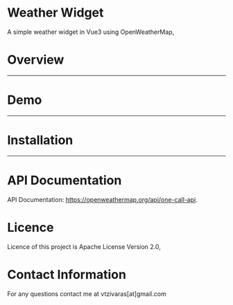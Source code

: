 # Weather Widget
A simple weather widget in Vue3 using OpenWeatherMap,

# Overview
---
# Demo
---
# Installation
---
# API Documentation
API Documentation: https://openweathermap.org/api/one-call-api.

# Licence
Licence of this project is Apache License Version 2.0,
# Contact Information
For any questions contact me at vtzivaras[at]gmail.com